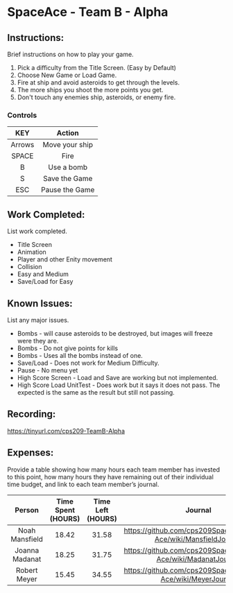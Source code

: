 # SpaceAce - Team B - Alpha

## Instructions: 
Brief instructions on how to play your game.
1. Pick a difficulty from the Title Screen. (Easy by Default)
2. Choose New Game or Load Game.
3. Fire at ship and avoid asteroids to get through the levels.
4. The more ships you shoot the more points you get.
5. Don't touch any enemies ship, asteroids, or enemy fire.

### Controls
| KEY     | Action  |
| :---:   | :-: |
| Arrows  | Move your ship |
|SPACE    | Fire|
|B        | Use a bomb|
|S        | Save the Game|
|ESC      | Pause the Game|


## Work Completed: 
List work completed.
* Title Screen
* Animation
* Player and other Enity movement
* Collision
* Easy and Medium
* Save/Load for Easy


## Known Issues: 
List any major issues.
* Bombs - will cause asteroids to be destroyed, but images will freeze were they are.
* Bombs - Do not give points for kills
* Bombs - Uses all the bombs instead of one.
* Save/Load - Does not work for Medium Difficulty.
* Pause - No menu yet
* High Score Screen - Load and Save are working but not implemented.
* High Score Load UnitTest - Does work but it says it does not pass. The expected is the same as the result but still not passing.

## Recording: 
https://tinyurl.com/cps209-TeamB-Alpha

## Expenses: 
Provide a table showing how many hours each team member has invested to this point, how many hours they have remaining out of their individual time budget, and link to each team member’s journal.

| Person| Time Spent (HOURS)  | Time Left (HOURS)|Journal|
| :---:   | :---:   | :---: | :---:|
| Noah Mansfield  |18.42|31.58|https://github.com/cps209SpaceAce/Space-Ace/wiki/MansfieldJournal|
| Joanna Madanat  |18.25|31.75|https://github.com/cps209SpaceAce/Space-Ace/wiki/MadanatJournal|
| Robert Meyer    |15.45|34.55|https://github.com/cps209SpaceAce/Space-Ace/wiki/MeyerJournal|

